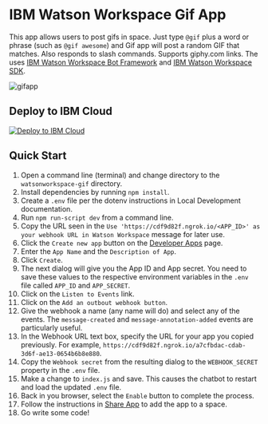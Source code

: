 # IBM Watson Workspace Gif App
This app allows users to post gifs in space. Just type `@gif` plus a word or phrase (such as `@gif awesome`) and Gif app will post a random GIF that matches. Also responds to slash commands. Supports giphy.com links. The uses [IBM Watson Workspace Bot Framework]() and [IBM Watson Workspace SDK](https://github.com/van-ibm/watsonworkspace-sdk).

![gifapp](https://user-images.githubusercontent.com/1700450/33235000-e7b4635e-d227-11e7-8555-f6647078c96f.gif)

## Deploy to IBM Cloud
[![Deploy to IBM Cloud](https://metrics-tracker.mybluemix.net/stats/workspace/button.svg)](https://bluemix.net/deploy?repository=https://github.com/bhumit/watson-workspace-gif.git)

## Quick Start

1. Open a command line (terminal) and change directory to the `watsonworkspace-gif` directory.
2. Install dependencies by running `npm install`.
3. Create a `.env` file per the dotenv instructions in Local Development documentation.
4. Run `npm run-script dev` from a command line.
5. Copy the URL seen in the `Use 'https://cdf9d82f.ngrok.io/<APP_ID>' as your webhook URL in Watson Workspace` message for later use.
6. Click the `Create new app` button on the [Developer Apps](https://developer.watsonwork.ibm.com/apps) page.
7. Enter the `App Name` and the `Description of App`.
8. Click `Create`.
9. The next dialog will give you the App ID and App secret. You need to save these values to the respective environment variables in the `.env` file called `APP_ID` and `APP_SECRET`.
10. Click on the `Listen to Events` link.
11. Click on the `Add an outbout webhook button`.
12. Give the webhook a name (any name will do) and select any of the events. The `message-created` and `message-annotation-added` events are particularly useful.
13. In the Webhook URL text box, specify the URL for your app you copied previously. For example, `https://cdf9d82f.ngrok.io/a7cfbdac-cdab-3d6f-ae13-0654b6b8e880`.
14. Copy the `Webhook secret` from the resulting dialog to the `WEBHOOK_SECRET` property in the `.env` file.
15. Make a change to `index.js` and save. This causes the chatbot to restart and load the updated `.env` file.
16. Back in you browser, select the `Enable` button to complete the process.
17. Follow the instructions in [Share App](https://workspace.ibm.com/developer/apps/dashboard/share) to add the app to a space.
18. Go write some code!
